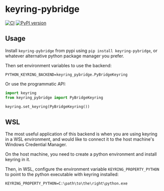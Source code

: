 # keyring-pybridge

[![CI](https://github.com/clinicalgraphics/keyring-pybridge/actions/workflows/ci.yml/badge.svg)](https://github.com/clinicalgraphics/keyring-pybridge/actions/workflows/ci.yml)
[![PyPI version ](https://badge.fury.io/py/keyring-pybridge.svg)
](https://badge.fury.io/py/keyring-pybridge)

## Usage

Install `keyring-pybridge` from pypi using `pip install keyring-pybridge`, or whatever alternative python package manager you prefer.

Then set environment variables to use the backend:

```
PYTHON_KEYRING_BACKEND=keyring_pybridge.PyBridgeKeyring
```

Or use the programmatic API:

```py
import keyring
from keyring_pybridge import PyBridgeKeyring

keyring.set_keyring(PyBridgeKeyring())
```

## WSL

The most useful application of this backend is when you are using keyring in a WSL environment, and would like to connect it to the host machine's Windows Credential Manager.

On the host machine, you need to create a python environment and install keyring in it.

Then, in WSL, configure the environment variable `KEYRING_PROPERTY_PYTHON` to point to the python executable with keyring installed:

```
KEYRING_PROPERTY_PYTHON=C:\path\to\the\right\python.exe
```
